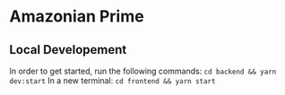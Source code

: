 # Amazonian Prime

## Local Developement
In order to get started, run the following commands:
`cd backend && yarn dev:start`
In a new terminal:
`cd frontend && yarn start`